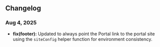 ## Changelog

### Aug 4, 2025

- **fix(footer):** Updated to always point the Portal link to the portal site using the `siteConfig` helper function for environment consistency.

